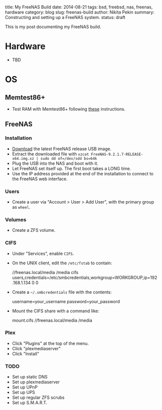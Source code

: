 title: My FreeNAS Build
date: 2014-08-21
tags: bsd, freebsd, nas, freenas, hardware
category: blog
slug: freenas-build
author: Nikita Pekin
summary: Constructing and setting up a FreeNAS system.
status: draft

This is my post documenting my FreeNAS build.

# Hardware

* TBD

# OS

## Memtest86+

* Test RAM with Memtest86+ following [these](http://forum.canardpc.com/threads/28875-Linux-HOWTO-Boot-Memtest-on-USB-Drive) instructions.

## FreeNAS
### Installation
* [Download](http://www.freenas.org/download-freenas-release.html) the latest FreeNAS release USB image.
* Extract the downloaded file with `xzcat FreeNAS-9.2.1.7-RELEASE-x64.img.xz | sudo dd of=/dev/sdd bs=64k`
* Plug the USB into the NAS and boot with it.
* Let FreeNAS set itself up. The first boot takes a LONG time.
* Use the IP address provided at the end of the installation to connect to the FreeNAS web interface.

### Users
* Create a user via "Account > User > Add User", with the primary group as `wheel`.

### Volumes
* Create a ZFS volume.

### CIFS
* Under "Services", enable `CIFS`.
* On the UNIX client, edit the `/etc/fstab` to contain:

    //freenas.local/media   /media      cifs    users,credentials=/etc/smbcredentials,workgroup=WORKGROUP,ip=192.168.1.134 0 0

* Create a `~/.smbcredentials` file with the contents:

    username=your_username
    password=your_password

* Mount the CIFS share with a command like:

    mount.cifs //freenas.local/media /media

### Plex

* Click "Plugins" at the top of the menu.
* Click "plexmediaserver"
* Click "Install"

### TODO

* Set up static DNS
* Set up plexmediaserver
* Set up UPnP
* Set up UPS
* Set up regular ZFS scrubs
* Set up S.M.A.R.T.
